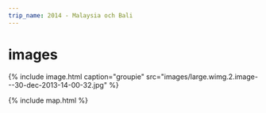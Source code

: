 ```yaml
---
trip_name: 2014 - Malaysia och Bali
---
```


# images

{% include image.html caption="groupie" src="images/large.wimg.2.image---30-dec-2013-14-00-32.jpg" %}

{% include map.html %}
